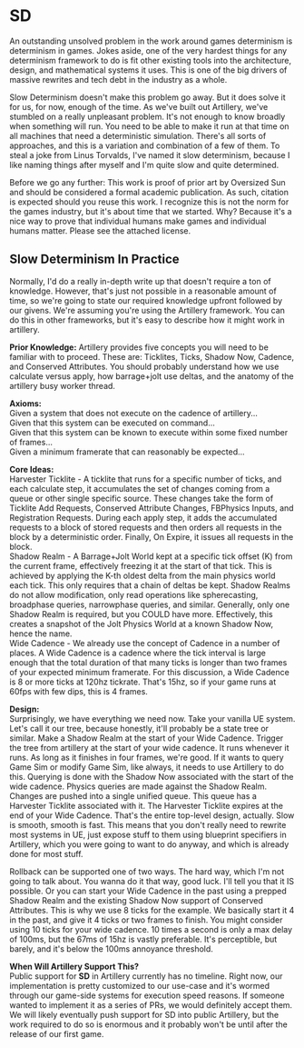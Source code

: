 # **SD**
An outstanding unsolved problem in the work around games determinism is determinism in games. Jokes aside, one of the very hardest things for any determinism framework to do is fit other existing tools into the architecture, design, and mathematical systems it uses. This is one of the big drivers of massive rewrites and tech debt in the industry as a whole.   

Slow Determinism doesn't make this problem go away. But it does solve it for us, for now, enough of the time. As we've built out Artillery, we've stumbled on a really unpleasant problem. It's not enough to know broadly when something will run. You need to be able to make it run at that time on all machines that need a deterministic simulation. There's all sorts of approaches, and this is a variation and combination of a few of them. To steal a joke from Linus Torvalds, I've named it slow determinism, because I like naming things after myself and I'm quite slow and quite determined. 

Before we go any further: This work is proof of prior art by Oversized Sun and should be considered a formal academic publication. As such, citation is expected should you reuse this work. I recognize this is not the norm for the games industry, but it's about time that we started. Why? Because it's a nice way to prove that individual humans make games and individual humans matter. Please see the attached license. 

## Slow Determinism In Practice
Normally, I'd do a really in-depth write up that doesn't require a ton of knowledge. However, that's just not possible in a reasonable amount of time, so we're going to state our required knowledge upfront followed by our givens. We're assuming you're using the Artillery framework. You can do this in other frameworks, but it's easy to describe how it might work in artillery.  

**Prior Knowledge:**
Artillery provides five concepts you will need to be familiar with to proceed. These are: Ticklites, Ticks, Shadow Now, Cadence, and Conserved Attributes. You should probably understand how we use calculate versus apply, how barrage+jolt use deltas, and the anatomy of the artillery busy worker thread.

**Axioms:**  
Given a system that does not execute on the cadence of artillery...  
Given that this system can be executed on command...  
Given that this system can be known to execute within some fixed number of frames...  
Given a minimum framerate that can reasonably be expected...  

**Core Ideas:**  
Harvester Ticklite - A ticklite that runs for a specific number of ticks, and each calculate step, it accumulates the set of changes coming from a queue or other single specific source. These changes take the form of Ticklite Add Requests, Conserved Attribute Changes, FBPhysics Inputs, and Registration Requests. During each apply step, it adds the accumulated requests to a block of stored requests and then orders all requests in the block by a deterministic order. Finally, On Expire, it issues all requests in the block.  
Shadow Realm - A Barrage+Jolt World kept at a specific tick offset (K) from the current frame, effectively freezing it at the start of that tick. This is achieved by applying the K-th oldest delta from the main physics world each tick. This only requires that a chain of deltas be kept. Shadow Realms do not allow modification, only read operations like spherecasting, broadphase queries, narrowphase queries, and similar. Generally, only one Shadow Realm is required, but you COULD have more. Effectively, this creates a snapshot of the Jolt Physics World at a known Shadow Now, hence the name.  
Wide Cadence - We already use the concept of Cadence in a number of places. A Wide Cadence is a cadence where the tick interval is large enough that the total duration of that many ticks is longer than two frames of your expected minimum framerate. For this discussion, a Wide Cadence is 8 or more ticks at 120hz tickrate. That's 15hz, so if your game runs at 60fps with few dips, this is 4 frames. 

**Design:**  
Surprisingly, we have everything we need now. Take your vanilla UE system. Let's call it our tree, because honestly, it'll probably be a state tree or similar. Make a Shadow Realm at the start of your Wide Cadence. Trigger the tree from artillery at the start of your wide cadence. It runs whenever it runs. As long as it finishes in four frames, we're good. If it wants to query Game Sim or modify Game Sim, like always, it needs to use Artillery to do this. Querying is done with the Shadow Now associated with the start of the wide cadence. Physics queries are made against the Shadow Realm. Changes are pushed into a single unified queue. This queue has a Harvester Ticklite associated with it. The Harvester Ticklite expires at the end of your Wide Cadence. That's the entire top-level design, actually. Slow is smooth, smooth is fast. This means that you don't really need to rewrite most systems in UE, just expose stuff to them using blueprint specifiers in Artillery, which you were going to want to do anyway, and which is already done for most stuff.  

Rollback can be supported one of two ways. The hard way, which I'm not going to talk about. You wanna do it that way, good luck. I'll tell you that it IS possible. Or you can start your Wide Cadence in the past using a prepped Shadow Realm and the existing Shadow Now support of Conserved Attributes. This is why we use 8 ticks for the example. We basically start it 4 in the past, and give it 4 ticks or two frames to finish. You might consider using 10 ticks for your wide cadence. 10 times a second is only a max delay of 100ms, but the 67ms of 15hz is vastly preferable. It's perceptible, but barely, and it's below the 100ms annoyance threshold.

**When Will Artillery Support This?**  
Public support for **SD** in Artillery currently has no timeline. Right now, our implementation is pretty customized to our use-case and it's wormed through our game-side systems for execution speed reasons. If someone wanted to implement it as a series of PRs, we would definitely accept them. We will likely eventually push support for SD into public Artillery, but the work required to do so is enormous and it probably won't be until after the release of our first game.
